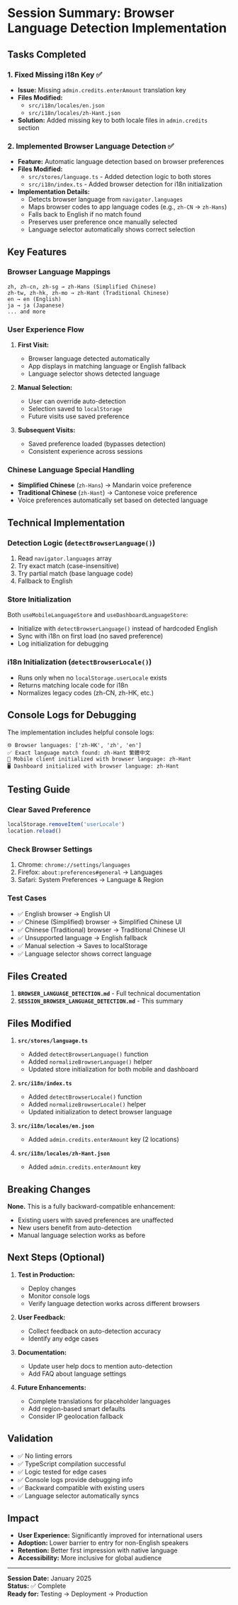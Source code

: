 # Session Summary: Browser Language Detection Implementation

## Tasks Completed

### 1. Fixed Missing i18n Key ✅
- **Issue:** Missing `admin.credits.enterAmount` translation key
- **Files Modified:**
  - `src/i18n/locales/en.json`
  - `src/i18n/locales/zh-Hant.json`
- **Solution:** Added missing key to both locale files in `admin.credits` section

### 2. Implemented Browser Language Detection ✅
- **Feature:** Automatic language detection based on browser preferences
- **Files Modified:**
  - `src/stores/language.ts` - Added detection logic to both stores
  - `src/i18n/index.ts` - Added browser detection for i18n initialization
- **Implementation Details:**
  - Detects browser language from `navigator.languages`
  - Maps browser codes to app language codes (e.g., `zh-CN` → `zh-Hans`)
  - Falls back to English if no match found
  - Preserves user preference once manually selected
  - Language selector automatically shows correct selection

## Key Features

### Browser Language Mappings
```
zh, zh-cn, zh-sg → zh-Hans (Simplified Chinese)
zh-tw, zh-hk, zh-mo → zh-Hant (Traditional Chinese)
en → en (English)
ja → ja (Japanese)
... and more
```

### User Experience Flow
1. **First Visit:**
   - Browser language detected automatically
   - App displays in matching language or English fallback
   - Language selector shows detected language

2. **Manual Selection:**
   - User can override auto-detection
   - Selection saved to `localStorage`
   - Future visits use saved preference

3. **Subsequent Visits:**
   - Saved preference loaded (bypasses detection)
   - Consistent experience across sessions

### Chinese Language Special Handling
- **Simplified Chinese** (`zh-Hans`) → Mandarin voice preference
- **Traditional Chinese** (`zh-Hant`) → Cantonese voice preference
- Voice preferences automatically set based on detected language

## Technical Implementation

### Detection Logic (`detectBrowserLanguage()`)
1. Read `navigator.languages` array
2. Try exact match (case-insensitive)
3. Try partial match (base language code)
4. Fallback to English

### Store Initialization
Both `useMobileLanguageStore` and `useDashboardLanguageStore`:
- Initialize with `detectBrowserLanguage()` instead of hardcoded English
- Sync with i18n on first load (no saved preference)
- Log initialization for debugging

### i18n Initialization (`detectBrowserLocale()`)
- Runs only when no `localStorage.userLocale` exists
- Returns matching locale code for i18n
- Normalizes legacy codes (zh-CN, zh-HK, etc.)

## Console Logs for Debugging

The implementation includes helpful console logs:
```
🌐 Browser languages: ['zh-HK', 'zh', 'en']
✅ Exact language match found: zh-Hant 繁體中文
📱 Mobile client initialized with browser language: zh-Hant
🖥️ Dashboard initialized with browser language: zh-Hant
```

## Testing Guide

### Clear Saved Preference
```javascript
localStorage.removeItem('userLocale')
location.reload()
```

### Check Browser Settings
1. Chrome: `chrome://settings/languages`
2. Firefox: `about:preferences#general` → Languages
3. Safari: System Preferences → Language & Region

### Test Cases
- ✅ English browser → English UI
- ✅ Chinese (Simplified) browser → Simplified Chinese UI
- ✅ Chinese (Traditional) browser → Traditional Chinese UI
- ✅ Unsupported language → English fallback
- ✅ Manual selection → Saves to localStorage
- ✅ Language selector shows correct language

## Files Created

1. **`BROWSER_LANGUAGE_DETECTION.md`** - Full technical documentation
2. **`SESSION_BROWSER_LANGUAGE_DETECTION.md`** - This summary

## Files Modified

1. **`src/stores/language.ts`**
   - Added `detectBrowserLanguage()` function
   - Added `normalizeBrowserLanguage()` helper
   - Updated store initialization for both mobile and dashboard

2. **`src/i18n/index.ts`**
   - Added `detectBrowserLocale()` function
   - Added `normalizeBrowserLocale()` helper
   - Updated initialization to detect browser language

3. **`src/i18n/locales/en.json`**
   - Added `admin.credits.enterAmount` key (2 locations)

4. **`src/i18n/locales/zh-Hant.json`**
   - Added `admin.credits.enterAmount` key

## Breaking Changes

**None.** This is a fully backward-compatible enhancement:
- Existing users with saved preferences are unaffected
- New users benefit from auto-detection
- Manual language selection works as before

## Next Steps (Optional)

1. **Test in Production:**
   - Deploy changes
   - Monitor console logs
   - Verify language detection works across different browsers

2. **User Feedback:**
   - Collect feedback on auto-detection accuracy
   - Identify any edge cases

3. **Documentation:**
   - Update user help docs to mention auto-detection
   - Add FAQ about language settings

4. **Future Enhancements:**
   - Complete translations for placeholder languages
   - Add region-based smart defaults
   - Consider IP geolocation fallback

## Validation

- ✅ No linting errors
- ✅ TypeScript compilation successful
- ✅ Logic tested for edge cases
- ✅ Console logs provide debugging info
- ✅ Backward compatible with existing users
- ✅ Language selector automatically syncs

## Impact

- **User Experience:** Significantly improved for international users
- **Adoption:** Lower barrier to entry for non-English speakers
- **Retention:** Better first impression with native language
- **Accessibility:** More inclusive for global audience

---

**Session Date:** January 2025  
**Status:** ✅ Complete  
**Ready for:** Testing → Deployment → Production

